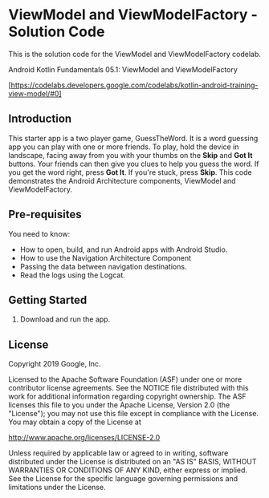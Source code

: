ViewModel and ViewModelFactory - Solution Code
==================================

This is the solution code for the ViewModel and ViewModelFactory codelab.

Android Kotlin Fundamentals 05.1: ViewModel and ViewModelFactory

[https://codelabs.developers.google.com/codelabs/kotlin-android-training-view-model/#0]

Introduction
------------

This starter app is a two player game, GuessTheWord. It is a word guessing app you can play with one
or more friends. To play, hold the device in landscape, facing away from you with your thumbs on
the **Skip** and **Got It** buttons. Your friends can then give you clues to help you guess the
word. If you get the word right, press **Got It**. If you're stuck, press **Skip**.
This code demonstrates the Android Architecture components, ViewModel and ViewModelFactory.

Pre-requisites
--------------

You need to know:
- How to open, build, and run Android apps with Android Studio.
- How to use the Navigation Architecture Component
- Passing the data between navigation destinations.
- Read the logs using the Logcat.


Getting Started
---------------

1. Download and run the app.

License
-------

Copyright 2019 Google, Inc.

Licensed to the Apache Software Foundation (ASF) under one or more contributor
license agreements.  See the NOTICE file distributed with this work for
additional information regarding copyright ownership.  The ASF licenses this
file to you under the Apache License, Version 2.0 (the "License"); you may not
use this file except in compliance with the License.  You may obtain a copy of
the License at

  http://www.apache.org/licenses/LICENSE-2.0

Unless required by applicable law or agreed to in writing, software
distributed under the License is distributed on an "AS IS" BASIS, WITHOUT
WARRANTIES OR CONDITIONS OF ANY KIND, either express or implied.  See the
License for the specific language governing permissions and limitations under
the License.
